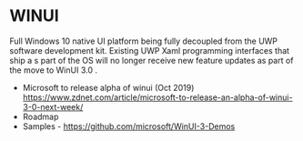 # WINUI

Full Windows 10 native UI platform being fully decoupled from the UWP software development kit.  Existing UWP Xaml programming interfaces that ship a s part of the OS will no longer receive new feature updates as part of the move to WinUI 3.0 .

* Microsoft to release alpha of winui (Oct 2019) https://www.zdnet.com/article/microsoft-to-release-an-alpha-of-winui-3-0-next-week/
* Roadmap
* Samples - https://github.com/microsoft/WinUI-3-Demos



